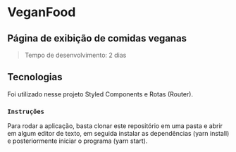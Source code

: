 # VeganFood
## Página de exibição de comidas veganas 

> Tempo de desenvolvimento: 2 dias

## Tecnologias

Foi utilizado nesse projeto Styled Components e Rotas (Router).

### `Instruções`

Para rodar a aplicação, basta clonar este repositório em uma pasta e abrir em algum editor de texto, em seguida instalar as dependências (yarn install) e posteriormente iniciar o programa (yarn start).